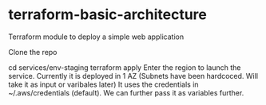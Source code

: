 # terraform-basic-architecture
Terraform module to deploy a simple web application

Clone the repo

cd services/env-staging
terraform apply
Enter the region to launch the service. Currently it is deployed in 1 AZ (Subnets have been hardcoced. Will take it as input or varibales later)
It uses the credentials in ~/.aws/credentials (default). We can further pass it as variables further.

